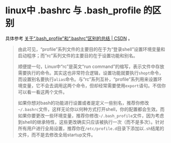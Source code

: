 # linux中 .bashrc 与  .bash_profile 的区别

具体参考 [关于“.bash_profile”和“.bashrc”区别的总结 | CSDN](https://blog.csdn.net/sch0120/article/details/70256318) 。

> 由此可见，“profile”系列文件的主要目的在于为“登录shell”设置环境变量和启动程序；而“rc”系列文件的主要目的在于设置功能和别名。
>
> 顺便提一句，Linux中“rc”是英文“run command”的缩写，表示文件中存放需要执行的命令。其实这也非常符合逻辑，设置功能就要执行`shopt`命令，而设置别名要执行`alias`命令。与“rc”系列互补，“profile”系列用来设置环境变量，它不会去调用这两个命令，但却经常需要使用`export`语句。不信你可以看一看这两个文件。
>
> 如果你想对bash的功能进行设置或者是定义一些别名，推荐你修改`~/.bashrc`文件，这样无论你以何种方式打开shell，你的配置都会生效。而如果你要更改一些环境变量，推荐你修改`~/.bash_profile`文件，因为考虑到shell的继承特性，这些更改确实只应该被执行一次（而不是多次）。针对所有用户进行全局设置，推荐你在`/etc/profile.d`目录下添加以`.sh`结尾的文件，而不是去修改全局startup文件。